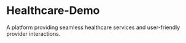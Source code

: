# Healthcare-Demo
 A platform providing seamless healthcare services and user-friendly provider interactions.
